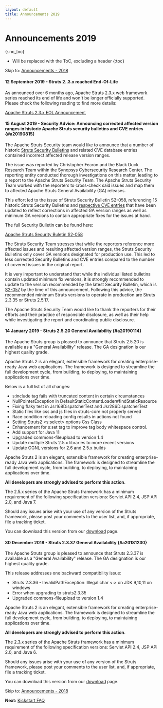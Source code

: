 ```yaml
---
layout: default
title: Announcements 2019
---
```


# Announcements 2019
{:.no_toc}

* Will be replaced with the ToC, excluding a header
{:toc}

<p class="pull-right">
  Skip to: <a href="announce-2018.html">Announcements - 2018</a>
</p>

#### 12 September 2019 - Struts 2..3.x reached End-Of-Life

As announced over 6 months ago, Apache Struts 2.3.x web framework series reached its end of life and won't be longer 
officially supported. Please check the following reading to find more details:

[Apache Struts 2.3.x EOL Announcement](struts23-eol-announcement)

#### 15 August 2019 - Security Advice: Announcing corrected affected version ranges in historic Apache Struts security bulletins and CVE entries {#a20190815}

The Apache Struts Security team would like to announce that a number of historic [Struts Security Bulletins](https://cwiki.apache.org/confluence/display/WW/Security+Bulletin) and related CVE database entries contained incorrect affected release version ranges.

The issue was reported by Christopher Fearon and the Black Duck Research Team within the Synopsys Cybersecurity Research Center. The reporting entity conducted thorough investigations on this matter, leading to a report to the Apache Struts Security Team. The Apache Struts Security Team worked with the reporters to cross-check said issues and map them to affected Apache Struts General Availability (GA) releases.

This effort led to the issue of Struts Security Bulletin S2-058, referencing 15 historic Struts Security Bulletins and [respective CVE entries](https://github.com/CVEProject/cvelist/pull/2423/files) that have been updated to reflect corrections in affected GA version ranges as well as minimum GA versions to contain appropriate fixes for the issues at hand.

The full Security Bulletin can be found here:

[Apache Struts Security Buletin S2-058](https://cwiki.apache.org/confluence/display/WW/S2-058)

The Struts Security Team stresses that while the reporters reference more affected issues and resulting affected version ranges, the Struts Security Bulletins only cover GA versions designated for production use. This led to less corrected Security Bulletins and CVE entries compared to the number of covered issues in the original report.
 
It is very important to understand that while the individual listed bulletins contain updated minimum fix versions, it is strongly recommended to update to the version recommended by the latest Security Bulletin, which is [S2-057](https://cwiki.apache.org/confluence/display/WW/S2-057) by the time of this announcement. Following this advice, the recommended minimum Struts versions to operate in production are Struts 2.3.35 or Struts 2.5.17.

The Apache Struts Security Team would like to thank the reporters for their efforts and their practice of responsible disclosure, as well as their help while investigating the report and coordinating public disclosure.

#### 14 January 2019 - Struts 2.5.20 General Availability {#a20190114}

The Apache Struts group is pleased to announce that Struts 2.5.20 is available as a "General Availability"
release. The GA designation is our highest quality grade.

Apache Struts 2 is an elegant, extensible framework for creating enterprise-ready Java web applications.
The framework is designed to streamline the full development cycle, from building, to deploying,
to maintaining applications over time.

Below is a full list of all changes:

- s:include tag fails with truncated content in certain circumstances
- NullPointerException in DefaultStaticContentLoader#findStaticResource
- Fixing flaky test in Jsr168DispatcherTest and Jsr286DispatcherTest
- Static files like css and js files in struts-core not properly served
- Race condition reloading config results in actions not found
- Setting Struts2 <s:select> options Css Class
- Enhancement for s:set tag to improve tag body whitespace control.
- Add support for Java 11
- Upgraded commons-fileupload to version 1.4
- Update multiple Struts 2.5.x libraries to more recent versions
- Update OGNL versions for 2.6 and 2.5.x builds
 
Apache Struts 2 is an elegant, extensible framework for creating enterprise-ready Java web applications.
The framework is designed to streamline the full development cycle, from building, to deploying,
to maintaining applications over time.

**All developers are strongly advised to perform this action.**

The 2.5.x series of the Apache Struts framework has a minimum requirement of the following specification versions:
Servlet API 2.4, JSP API 2.0, and Java 7.

Should any issues arise with your use of any version of the Struts framework, please post your comments
to the user list, and, if appropriate, file a tracking ticket.

You can download this version from our [download](download.cgi#struts-ga) page.

#### 30 December 2018 - Struts 2.3.37 General Availability {#a20181230}

The Apache Struts group is pleased to announce that Struts 2.3.37 is available as a "General Availability"
release. The GA designation is our highest quality grade.

This release addresses one backward compatibility issue:

- Struts 2.3.36 - InvalidPathException: Illegal char <:> on JDK 9,10,11 on windows
- Error when upgrading to struts2.3.35
- Upgraded commons-fileupload to version 1.4

Apache Struts 2 is an elegant, extensible framework for creating enterprise-ready Java web applications.
The framework is designed to streamline the full development cycle, from building, to deploying,
to maintaining applications over time.

**All developers are strongly advised to perform this action.**

The 2.3.x series of the Apache Struts framework has a minimum requirement of the following specification versions:
Servlet API 2.4, JSP API 2.0, and Java 6.

Should any issues arise with your use of any version of the Struts framework, please post your comments
to the user list, and, if appropriate, file a tracking ticket.

You can download this version from our [download](download.cgi#struts-23x) page.

<p class="pull-right">
  Skip to: <a href="announce-2018.html">Announcements - 2018</a>
</p>

<p class="pull-left">
  <strong>Next:</strong>
  <a href="kickstart.html">Kickstart FAQ</a>
</p>
